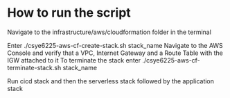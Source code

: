 # How to run the script

Navigate to the infrastructure/aws/cloudformation folder in the terminal

Enter ./csye6225-aws-cf-create-stack.sh stack_name
Navigate to the AWS Console and verify that a VPC, Internet Gateway and a Route Table with the IGW attached to it
To terminate the stack enter ./csye6225-aws-cf-terminate-stack.sh stack_name

Run cicd stack and then the serverless stack followed by the  application stack
